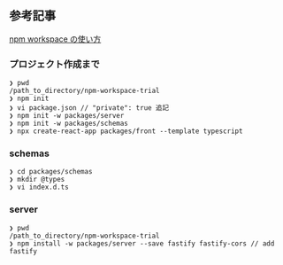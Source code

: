 ## 参考記事

[npm workspace の使い方](https://qiita.com/frozenbonito/items/8230d4a3cb5ea1b32802)

### プロジェクト作成まで

```
❯ pwd
/path_to_directory/npm-workspace-trial
❯ npm init
❯ vi package.json // "private": true 追記
❯ npm init -w packages/server
❯ npm init -w packages/schemas
❯ npx create-react-app packages/front --template typescript
```

### schemas

```
❯ cd packages/schemas
❯ mkdir @types
❯ vi index.d.ts
```

### server

```
❯ pwd
/path_to_directory/npm-workspace-trial
❯ npm install -w packages/server --save fastify fastify-cors // add fastify
```
